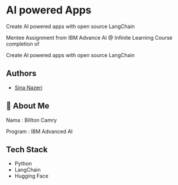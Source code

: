 
# AI powered Apps

Create AI powered apps with open source LangChain

Mentee Assignment from IBM Advance AI @ Infinite Learning Course completion of 

Create AI powered apps with open source LangChain 


## Authors

- [Sina Nazeri]([https://colab.research.google.com/corgiredirector?site=https%3A%2F%2Fwww.linkedin.com%2Fin%2Fjoseph-s-50398b136%2F%3Futm_medium%3DExinfluencer%26utm_source%3DExinfluencer%26utm_content%3D000026UJ%26utm_term%3D10006555%26utm_id%3DNA-SkillsNetwork-Channel-SkillsNetworkCoursesIBMDeveloperSkillsNetworkML0101ENSkillsNetwork20718538-2021-01-01](https://www.linkedin.com/in/sina-nazeri))

## 🚀 About Me
Nama : Billton Camry

Program : IBM Advanced AI


## Tech Stack

- Python
- LangChain
- Hugging Face
